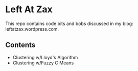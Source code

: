 # Left At Zax
This repo contains code bits and bobs discussed in my blog: leftatzax.wordpress.com.

## Contents

* Clustering w/Lloyd's Algorithm
* Clustering w/Fuzzy C Means